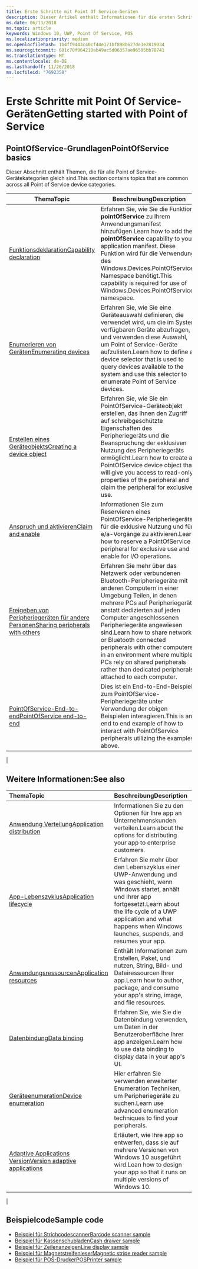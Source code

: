 ```yaml
---
title: Erste Schritte mit Point Of Service-Geräten
description: Dieser Artikel enthält Informationen für die ersten Schritte mit PointOfService-UWP-Apps.
ms.date: 06/13/2018
ms.topic: article
keywords: Windows 10, UWP, Point Of Service, POS
ms.localizationpriority: medium
ms.openlocfilehash: 1b4ff9443c40cf44e171bf898b627de3e2819034
ms.sourcegitcommit: 681c70f964210ab49ac5d06357ae96505bb78741
ms.translationtype: MT
ms.contentlocale: de-DE
ms.lasthandoff: 11/26/2018
ms.locfileid: "7692358"
---
```

# <a name="getting-started-with-point-of-service"></a><span data-ttu-id="785dd-104">Erste Schritte mit Point Of Service-Geräten</span><span class="sxs-lookup"><span data-stu-id="785dd-104">Getting started with Point of Service</span></span>

## <a name="pointofservice-basics"></a><span data-ttu-id="785dd-105">PointOfService-Grundlagen</span><span class="sxs-lookup"><span data-stu-id="785dd-105">PointOfService basics</span></span>

<span data-ttu-id="785dd-106">Dieser Abschnitt enthält Themen, die für alle Point of Service-Gerätekategorien gleich sind.</span><span class="sxs-lookup"><span data-stu-id="785dd-106">This section contains topics that are common across all Point of Service device categories.</span></span>

|<span data-ttu-id="785dd-107">Thema</span><span class="sxs-lookup"><span data-stu-id="785dd-107">Topic</span></span> |<span data-ttu-id="785dd-108">Beschreibung</span><span class="sxs-lookup"><span data-stu-id="785dd-108">Description</span></span> |
|------|------------|
| [<span data-ttu-id="785dd-109">Funktionsdeklaration</span><span class="sxs-lookup"><span data-stu-id="785dd-109">Capability declaration</span></span>](pos-basics-capability.md)      | <span data-ttu-id="785dd-110">Erfahren Sie, wie Sie die Funktion **pointOfService** zu Ihrem Anwendungsmanifest hinzufügen.</span><span class="sxs-lookup"><span data-stu-id="785dd-110">Learn how to add the **pointOfService** capability to your application manifest.</span></span>  <span data-ttu-id="785dd-111">Diese Funktion wird für die Verwendung des Windows.Devices.PointOfService-Namespace benötigt.</span><span class="sxs-lookup"><span data-stu-id="785dd-111">This capability is required for use of Windows.Devices.PointOfService namespace.</span></span>  |
| [<span data-ttu-id="785dd-112">Enumerieren von Geräten</span><span class="sxs-lookup"><span data-stu-id="785dd-112">Enumerating devices</span></span>](pos-basics-enumerating.md)        | <span data-ttu-id="785dd-113">Erfahren Sie, wie Sie eine Geräteauswahl definieren, die verwendet wird, um die im System verfügbaren Geräte abzufragen, und verwenden diese Auswahl, um Point of Service-Geräte aufzulisten.</span><span class="sxs-lookup"><span data-stu-id="785dd-113">Learn how to define a device selector that is used to query devices available to the system and use this selector to enumerate Point of Service devices.</span></span>  |
| [<span data-ttu-id="785dd-114">Erstellen eines Geräteobjekts</span><span class="sxs-lookup"><span data-stu-id="785dd-114">Creating a device object</span></span>](pos-basics-deviceobject.md)  | <span data-ttu-id="785dd-115">Erfahren Sie, wie Sie ein PointOfService-Geräteobjekt erstellen, das Ihnen den Zugriff auf schreibgeschützte Eigenschaften des Peripheriegeräts und die Beanspruchung der exklusiven Nutzung des Peripheriegeräts ermöglicht.</span><span class="sxs-lookup"><span data-stu-id="785dd-115">Learn how to create a PointOfService device object that will give you access to read-only properties of the peripheral and claim the peripheral for exclusive use.</span></span> |
| [<span data-ttu-id="785dd-116">Anspruch und aktivieren</span><span class="sxs-lookup"><span data-stu-id="785dd-116">Claim and enable</span></span> ](pos-basics-claim.md)  | <span data-ttu-id="785dd-117">Informationen Sie zum Reservieren eines PointOfService-Peripheriegeräts für die exklusive Nutzung und für e/a-Vorgänge zu aktivieren.</span><span class="sxs-lookup"><span data-stu-id="785dd-117">Learn how to reserve a PointOfService peripheral for exclusive use and enable for I/O operations.</span></span>  |
| [<span data-ttu-id="785dd-118">Freigeben von Peripheriegeräten für andere Personen</span><span class="sxs-lookup"><span data-stu-id="785dd-118">Sharing peripherals with others</span></span>](pos-basics-sharing.md) | <span data-ttu-id="785dd-119">Erfahren Sie mehr über das Netzwerk oder verbundenen Bluetooth-Peripheriegeräte mit anderen Computern in einer Umgebung Teilen, in denen mehrere PCs auf Peripheriegeräte anstatt dedizierten auf jeden Computer angeschlossenen Peripheriegeräte angewiesen sind.</span><span class="sxs-lookup"><span data-stu-id="785dd-119">Learn how to share network or Bluetooth connected peripherals with other computers in an environment where multiple PCs rely on shared peripherals rather than dedicated peripherals attached to each computer.</span></span>
| [<span data-ttu-id="785dd-120">PointOfService-End-to-end</span><span class="sxs-lookup"><span data-stu-id="785dd-120">PointOfService end-to-end</span></span>](pos-get-started.md)  | <span data-ttu-id="785dd-121">Dies ist ein End-to-End-Beispiel zum PointOfService-Peripheriegeräte unter Verwendung der obigen Beispielen interagieren.</span><span class="sxs-lookup"><span data-stu-id="785dd-121">This is an end to end example of how to interact with PointOfService peripherals utilizing the examples above.</span></span> |
|

## <a name="see-also"></a><span data-ttu-id="785dd-122">Weitere Informationen:</span><span class="sxs-lookup"><span data-stu-id="785dd-122">See also</span></span>

| <span data-ttu-id="785dd-123">Thema</span><span class="sxs-lookup"><span data-stu-id="785dd-123">Topic</span></span>   | <span data-ttu-id="785dd-124">Beschreibung</span><span class="sxs-lookup"><span data-stu-id="785dd-124">Description</span></span> |
|:--------|:------------|
| [<span data-ttu-id="785dd-125">Anwendung Verteilung</span><span class="sxs-lookup"><span data-stu-id="785dd-125">Application distribution</span></span>](../publish/distribute-lob-apps-to-enterprises.md) | <span data-ttu-id="785dd-126">Informationen Sie zu den Optionen für Ihre app an Unternehmenskunden verteilen.</span><span class="sxs-lookup"><span data-stu-id="785dd-126">Learn about the options for distributing your app to enterprise customers.</span></span> |
| [<span data-ttu-id="785dd-127">App-Lebenszyklus</span><span class="sxs-lookup"><span data-stu-id="785dd-127">Application lifecycle</span></span>](../launch-resume/app-lifecycle.md) | <span data-ttu-id="785dd-128">Erfahren Sie mehr über den Lebenszyklus einer UWP-Anwendung und was geschieht, wenn Windows startet, anhält und Ihrer app fortgesetzt.</span><span class="sxs-lookup"><span data-stu-id="785dd-128">Learn about the life cycle of a UWP application and what happens when Windows launches, suspends, and resumes your app.</span></span> |
| [<span data-ttu-id="785dd-129">Anwendungsressourcen</span><span class="sxs-lookup"><span data-stu-id="785dd-129">Application resources</span></span>](../app-resources/index.md) | <span data-ttu-id="785dd-130">Enthält Informationen zum Erstellen, Paket, und nutzen, String, Bild- und Dateiressourcen Ihrer app.</span><span class="sxs-lookup"><span data-stu-id="785dd-130">Learn how to author, package, and consume your app's string, image, and file resources.</span></span> |
| [<span data-ttu-id="785dd-131">Datenbindung</span><span class="sxs-lookup"><span data-stu-id="785dd-131">Data binding</span></span>](../data-binding/index.md) | <span data-ttu-id="785dd-132">Erfahren Sie, wie Sie die Datenbindung verwenden, um Daten in der Benutzeroberfläche Ihrer app anzeigen.</span><span class="sxs-lookup"><span data-stu-id="785dd-132">Learn how to use data binding to display data in your app's UI.</span></span> |
| [<span data-ttu-id="785dd-133">Geräteenumeration</span><span class="sxs-lookup"><span data-stu-id="785dd-133">Device enumeration</span></span>](enumerate-devices.md) | <span data-ttu-id="785dd-134">Hier erfahren Sie verwenden erweiterter Enumeration Techniken, um Peripheriegeräte zu suchen.</span><span class="sxs-lookup"><span data-stu-id="785dd-134">Learn use advanced enumeration techniques to find your peripherals.</span></span>|
| [<span data-ttu-id="785dd-135">Adaptive Applications Version</span><span class="sxs-lookup"><span data-stu-id="785dd-135">Version adaptive applications</span></span>](../debug-test-perf/version-adaptive-apps.md) | <span data-ttu-id="785dd-136">Erläutert, wie Ihre app so entwerfen, dass sie auf mehrere Versionen von Windows 10 ausgeführt wird.</span><span class="sxs-lookup"><span data-stu-id="785dd-136">Lean how to design your app so that it runs on multiple versions of Windows 10.</span></span>|
|


## <a name="sample-code"></a><span data-ttu-id="785dd-137">Beispielcode</span><span class="sxs-lookup"><span data-stu-id="785dd-137">Sample code</span></span>
+ [<span data-ttu-id="785dd-138">Beispiel für Strichcodescanner</span><span class="sxs-lookup"><span data-stu-id="785dd-138">Barcode scanner sample</span></span>](https://github.com/Microsoft/Windows-universal-samples/tree/master/Samples/BarcodeScanner)
+ [<span data-ttu-id="785dd-139">Beispiel für Kassenschubladen</span><span class="sxs-lookup"><span data-stu-id="785dd-139">Cash drawer sample</span></span>]( https://github.com/Microsoft/Windows-universal-samples/tree/master/Samples/CashDrawer)
+ [<span data-ttu-id="785dd-140">Beispiel für Zeilenanzeigen</span><span class="sxs-lookup"><span data-stu-id="785dd-140">Line display sample</span></span>](https://github.com/Microsoft/Windows-universal-samples/tree/master/Samples/LineDisplay)
+ [<span data-ttu-id="785dd-141">Beispiel für Magnetstreifenleser</span><span class="sxs-lookup"><span data-stu-id="785dd-141">Magnetic stripe reader sample</span></span>](https://github.com/Microsoft/Windows-universal-samples/tree/master/Samples/MagneticStripeReader)
+ [<span data-ttu-id="785dd-142">Beispiel für POS-Drucker</span><span class="sxs-lookup"><span data-stu-id="785dd-142">POSPrinter sample</span></span>](https://github.com/Microsoft/Windows-universal-samples/tree/master/Samples/PosPrinter)

